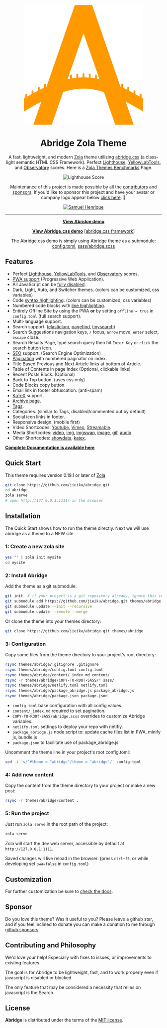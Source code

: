 <div align="center">
<img src="https://raw.githubusercontent.com/Jieiku/abridge/master/abridge.svg"/>

# Abridge Zola Theme

A fast, lightweight, and modern [Zola](https://getzola.org) theme utilizing [abridge.css](https://github.com/Jieiku/abridge.css) (a class-light semantic HTML CSS Framework). Perfect [Lighthouse](https://pagespeed.web.dev/report?url=abridge.pages.dev), [YellowLabTools](https://yellowlab.tools/), and [Observatory](https://developer.mozilla.org/en-US/observatory/analyze?host=abridge.netlify.app) scores. Here is a [Zola Themes Benchmarks](https://github.com/Jieiku/zola-themes-benchmarks/blob/main/README.md) Page.

![Lighthouse Score](https://raw.githubusercontent.com/Jieiku/abridge/master/content/overview-abridge/lighthouse.png)

Maintenance of this project is made possible by all the <a href="https://github.com/Jieiku/abridge/graphs/contributors">contributors</a> and <a href="https://github.com/sponsors/Jieiku">sponsors</a>. If you'd like to sponsor this project and have your avatar or company logo appear below <a href="https://github.com/sponsors/Jieiku">click here</a>. 💖

<!-- sponsors --><a href="https://github.com/yugfletcher"><img src="https://github.com/yugfletcher.png" width="60px" alt="" /></a><a href="https://github.com/samueloph"><img src="https://github.com/samueloph.png" width="60px" alt="Samuel Henrique" /></a><!-- sponsors -->

---

**[View Abridge demo](https://abridge.pages.dev/overview-abridge/)**

**[View Abridge.css demo](https://abridge-css.pages.dev/overview-abridge/)** [[abridge.css framework](https://github.com/Jieiku/abridge.css/tree/master/dist)]

The Abridge.css demo is simply using Abridge theme as a submodule: [config.toml](https://github.com/Jieiku/abridge.css/blob/master/config.toml), [sass/abridge.scss](https://github.com/Jieiku/abridge.css/blob/master/sass/abridge.scss)
</div>

## Features

- Perfect [Lighthouse](https://pagespeed.web.dev/report?url=abridge.pages.dev), [YellowLabTools](https://yellowlab.tools/), and [Observatory](https://developer.mozilla.org/en-US/observatory/analyze?host=abridge.netlify.app) scores.
- [PWA support](https://abridge.pages.dev/overview-abridge/#pwa-progressive-web-app) (Progressive Web Application).
- All JavaScript can be [fully disabled](https://abridge.pages.dev/overview-abridge/#javascript-files).
- Dark, Light, Auto, and Switcher themes. (colors can be customized, css variables)
- Code [syntax highlighting](https://abridge.pages.dev/overview-code-blocks/). (colors can be customized, css variables)
- Numbered code blocks with [line highlighting](https://abridge.pages.dev/overview-code-blocks/#toml).
- Entirely Offline Site by using the PWA **or** by setting `offline = true` in `config.toml` (full search support).
- Multi-language support.
- Search support. ([elasticlunr](https://abridge.pages.dev/), [pagefind](https://abridge-pagefind.pages.dev/), [tinysearch](https://abridge-tinysearch.pages.dev/))
- Search Suggestions navigation keys, `/` focus, `arrow` move, `enter` select, `escape` close.
- Search Results Page, type search query then hit `Enter Key` or `click` the search button icon.
- [SEO](https://abridge.pages.dev/overview-abridge/#seo-and-header-tags) support. (Search Engine Optimization)
- [Pagination](https://abridge.pages.dev/overview-abridge/#pagination) with numbered paginator on index.
- Title Based Previous and Next Article links at bottom of Article.
- Table of Contents in page Index (Optional, clickable links)
- Recent Posts Block. (Optional)
- Back to Top button. (uses css only)
- Code Blocks copy button.
- Email link in footer obfuscation. (anti-spam)
- [KaTeX](https://katex.org/) support.
- [Archive page](https://abridge.pages.dev/archive/).
- [Tags](https://abridge.pages.dev/tags/).
- Categories. (similar to Tags, disabled/commented out by default)
- Social icon links in footer.
- Responsive design. (mobile first)
- Video Shortcodes: [Youtube](https://abridge.pages.dev/video-streaming-sites/overview-embed-youtube/), [Vimeo](https://abridge.pages.dev/video-streaming-sites/overview-embed-vimeo/), [Streamable](https://abridge.pages.dev/video-streaming-sites/overview-embed-streamable/).
- Media Shortcodes: [video](https://abridge.pages.dev/overview-rich-content/#video), [img](https://abridge.pages.dev/overview-images/#img-shortcode), [imgswap](https://abridge.pages.dev/overview-images/#imgswap-shortcode), [image](https://abridge.pages.dev/overview-rich-content/#image), [gif](https://abridge.pages.dev/overview-rich-content/#gif), [audio](https://abridge.pages.dev/overview-rich-content/#audio).
- Other Shortcodes: [showdata](https://abridge.pages.dev/overview-showdata/), [katex](https://abridge.pages.dev/overview-math/#usage-1).

**[Complete Documentation is available here](https://abridge.pages.dev/overview-abridge/)**

## Quick Start

This theme requires version 0.19.1 or later of [Zola](https://www.getzola.org/documentation/getting-started/installation/)

```bash
git clone https://github.com/jieiku/abridge.git
cd abridge
zola serve
# open http://127.0.0.1:1111/ in the browser
```

## Installation

The Quick Start shows how to run the theme directly. Next we will use abridge as a theme to a NEW site.

### 1: Create a new zola site

```bash
yes "" | zola init mysite
cd mysite
```

### 2: Install Abridge

Add the theme as a git submodule:

```bash
git init  # if your project is a git repository already, ignore this command
git submodule add https://github.com/jieiku/abridge.git themes/abridge
git submodule update --init --recursive
git submodule update --remote --merge
```

Or clone the theme into your themes directory:

```bash
git clone https://github.com/jieiku/abridge.git themes/abridge
```

### 3: Configuration

Copy some files from the theme directory to your project's root directory:

```bash
rsync themes/abridge/.gitignore .gitignore
rsync themes/abridge/config.toml config.toml
rsync themes/abridge/content/_index.md content/
rsync -r themes/abridge/COPY-TO-ROOT-SASS/* sass/
rsync themes/abridge/netlify.toml netlify.toml
rsync themes/abridge/package_abridge.js package_abridge.js
rsync themes/abridge/package.json package.json
```

- `config.toml` base configuration with all config values.
- `content/_index.md` required to set pagination.
- `COPY-TO-ROOT-SASS/abridge.scss` overrides to customize Abridge variables.
- `netlify.toml` settings to deploy your repo with netlfiy.
- `package_abridge.js` node script to: update cache files list in PWA, minify js, bundle js
- `package.json` to facilitate use of package_abridge.js

Uncomment the theme line in your project's root config.toml:

```bash
sed -i 's/^#theme = "abridge"/theme = "abridge"/' config.toml
```

### 4: Add new content

Copy the content from the theme directory to your project or make a new post:

```bash
rsync -r themes/abridge/content .
```

### 5: Run the project

Just run `zola serve` in the root path of the project:

```bash
zola serve
```

Zola will start the dev web server, accessible by default at `http://127.0.0.1:1111`.

Saved changes will live reload in the browser. (press `ctrl+f5`, or while developing set `pwa=false` in `config.toml`)

## Customization

For further customization be sure to [check the docs](https://abridge.pages.dev/overview-abridge/).

## Sponsor

Do you love this theme? Was it useful to you? Please leave a github star, and if you feel inclined to donate you can make a donation to me through [github sponsors](https://github.com/sponsors/Jieiku/).

## Contributing and Philosophy

We'd love your help! Especially with fixes to issues, or improvements to existing features.

The goal is for Abridge to be lightweight, fast, and to work properly even if javascript is disabled or blocked.

The only feature that may be considered a necessity that relies on javascript is the Search.

## License

**Abridge** is distributed under the terms of the [MIT license](https://github.com/jieiku/abridge/blob/master/LICENSE).
